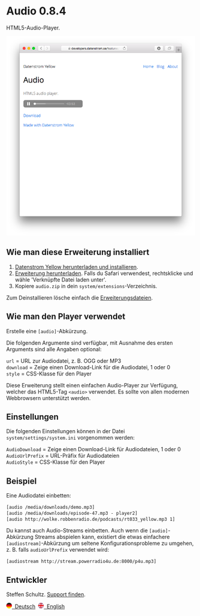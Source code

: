 Audio 0.8.4
===========
HTML5-Audio-Player.

<p align="center"><img src="audio-screenshot.png?raw=true" alt="Bildschirmfoto"></p>

## Wie man diese Erweiterung installiert

1. [Datenstrom Yellow herunterladen und installieren](https://github.com/datenstrom/yellow/).
2. [Erweiterung herunterladen](https://github.com/schulle4u/yellow-extensions-schulle4u/raw/master/zip/audio.zip). Falls du Safari verwendest, rechtsklicke und wähle 'Verknüpfte Datei laden unter'.
3. Kopiere `audio.zip` in dein `system/extensions`-Verzeichnis.

Zum Deinstallieren lösche einfach die [Erweiterungsdateien](extension.ini).

## Wie man den Player verwendet

Erstelle eine `[audio]`-Abkürzung.
 
Die folgenden Argumente sind verfügbar, mit Ausnahme des ersten Arguments sind alle Angaben optional:

`url` = URL zur Audiodatei, z. B. OGG oder MP3  
`download` = Zeige einen Download-Link für die Audiodatei, 1 oder 0  
`style` = CSS-Klasse für den Player 

Diese Erweiterung stellt einen einfachen Audio-Player zur Verfügung, welcher das HTML5-Tag `<audio>` verwendet. Es sollte von allen modernen Webbrowsern unterstützt werden. 

## Einstellungen

Die folgenden Einstellungen können in der Datei `system/settings/system.ini` vorgenommen werden:

`AudioDownload` = Zeige einen Download-Link für Audiodateien, 1 oder 0  
`AudioUrlPrefix` = URL-Präfix für Audiodateien  
`AudioStyle` = CSS-Klasse für den Player  

## Beispiel

Eine Audiodatei einbetten:

    [audio /media/downloads/demo.mp3]
    [audio /media/downloads/episode-47.mp3 - player2]
    [audio http://wolke.robbenradio.de/podcasts/rt033_yellow.mp3 1]

Du kannst auch Audio-Streams einbetten. Auch wenn die `[audio]`-Abkürzung Streams abspielen kann, existiert die etwas einfachere `[audiostream]`-Abkürzung um seltene Konfigurationsprobleme zu umgehen, z. B. falls  `audioUrlPrefix` verwendet wird: 

    [audiostream http://stream.powerradio4u.de:8000/p4u.mp3]

## Entwickler

Steffen Schultz. [Support finden](https://github.com/schulle4u/yellow-extensions-schulle4u/issues).

<p>
<a href="README-de.md"><img src="https://raw.githubusercontent.com/datenstrom/yellow-extensions/master/features/help/language-de.png" width="15" height="15" alt="Deutsch">&nbsp; Deutsch</a>&nbsp;
<a href="README.md"><img src="https://raw.githubusercontent.com/datenstrom/yellow-extensions/master/features/help/language-en.png" width="15" height="15" alt="English">&nbsp; English</a>&nbsp;
</p>
